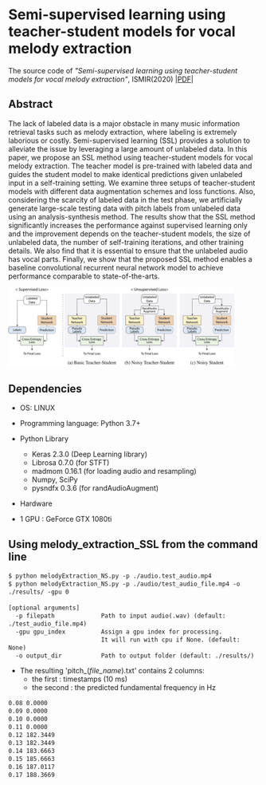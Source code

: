 # Semi-supervised learning using teacher-student models for vocal melody extraction
The source code of *"Semi-supervised learning using teacher-student models for vocal melody extraction"*, ISMIR(2020) |<a href = "https://arxiv.org/abs/2008.06358" target="_blank">PDF</a>|

## Abstract

The lack of labeled data is a major obstacle in many music information retrieval tasks such as melody extraction, where labeling is extremely laborious or costly. Semi-supervised learning (SSL) provides a solution to alleviate the issue by leveraging a large amount of unlabeled data. 
In this paper, we propose an SSL method using teacher-student models for vocal melody extraction. The teacher model is pre-trained with labeled data and guides the student model to make identical predictions given unlabeled input in a self-training setting. 
We examine three setups of teacher-student models with different data augmentation schemes and loss functions. Also, considering the scarcity of labeled data in the test phase, we artificially generate large-scale testing data with pitch labels from unlabeled data using an analysis-synthesis method. 
The results show that the SSL method significantly increases the performance against supervised learning only and the improvement depends on the teacher-student models, the size of unlabeled data, the number of self-training iterations, and other training details. 
We also find that it is essential to ensure that the unlabeled audio has vocal parts. Finally, we show that the proposed SSL method enables a baseline convolutional recurrent neural network model to achieve performance comparable to state-of-the-arts.

<img src="./image/TS_models.png" width="90%">

## Dependencies

- OS: LINUX 

- Programming language: Python 3.7+

- Python Library 
  - Keras 2.3.0 (Deep Learning library)
  - Librosa 0.7.0 (for STFT)  
  - madmom 0.16.1 (for loading audio and resampling)
  - Numpy, SciPy
  - pysndfx 0.3.6 (for randAudioAugment)

-  Hardware
  -  1 GPU : GeForce GTX 1080ti
  
    
## Using melody_extraction_SSL from the command line

``` 
$ python melodyExtraction_NS.py -p ./audio.test_audio.mp4 
$ python melodyExtraction_NS.py -p ./audio/test_audio_file.mp4 -o ./results/ -gpu 0 

[optional arguments]
  -p filepath             Path to input audio(.wav) (default: ./test_audio_file.mp4)
  -gpu gpu_index          Assign a gpu index for processing.
                          It will run with cpu if None. (default: None)
  -o output_dir           Path to output folder (default: ./results/)
```


- The resulting 'pitch_(*file_name*).txt' contains 2 columns: 
  - the first : timestamps (10 ms)
  - the second : the predicted fundamental frequency in Hz

```
0.08 0.0000
0.09 0.0000
0.10 0.0000
0.11 0.0000
0.12 182.3449
0.13 182.3449
0.14 183.6663
0.15 185.6663
0.16 187.0117
0.17 188.3669
```
